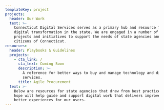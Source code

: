 ```yaml
---
templateKey: project
projects:
  header: Our Work
  text: >-
    Connecticut Digital Services serves as a primary hub and resource for
    digital transformation in the state. We are engaged in a number of digital
    projects and initiatives to support the needs of state agencies and the
    citizens of Connecticut. 
resources:
  header: Playbooks & Guidelines
  projects:
    - cta_link: /
      cta_text: Coming Soon
      description: >-
        A reference for better ways to buy and manage technology and digital
        services. 
      title: Agile Procurement
  text: >-
    Below are resources for state agencies that draw from best practices that we
    hope will help guide and support digital work that delivers improvements and
    better experiences for our users.
---
```


